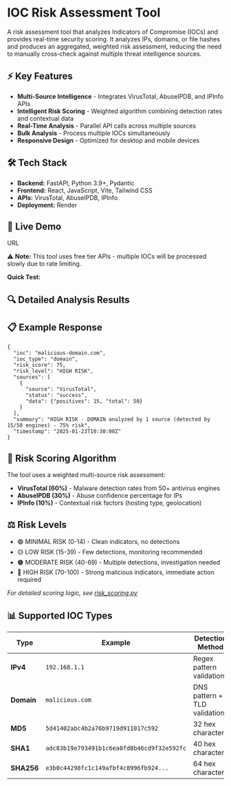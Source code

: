 # IOC Risk Assessment Tool

<!-- TODO -->

A risk assessment tool that analyzes Indicators of Compromise (IOCs) and provides real-time security scoring. It analyzes IPs, domains, or file hashes and produces an aggregated, weighted risk assessment, reducing the need to manually cross‑check against multiple threat intelligence sources.

## ⚡ Key Features

- **Multi-Source Intelligence** - Integrates VirusTotal, AbuseIPDB, and IPInfo APIs
- **Intelligent Risk Scoring** - Weighted algorithm combining detection rates and contextual data
- **Real-Time Analysis** - Parallel API calls across multiple sources
- **Bulk Analysis** - Process multiple IOCs simultaneously
- **Responsive Design** - Optimized for desktop and mobile devices

## 🛠️ Tech Stack

- **Backend:** FastAPI, Python 3.9+, Pydantic
- **Frontend:** React, JavaScript, Vite, Tailwind CSS
- **APIs:** VirusTotal, AbuseIPDB, IPInfo
- **Deployment:** Render

## 🚀 Live Demo

<!-- TODO  --> URL

⚠️ **Note:** This tool uses free tier APIs - multiple IOCs will be processed slowly due to rate limiting.

**Quick Test:**

<!-- TODO -->

## 🔍 Detailed Analysis Results

<!-- TODO -->

## 📋 Example Response

```
{
  "ioc": "malicious-domain.com",
  "ioc_type": "domain",
  "risk_score": 75,
  "risk_level": "HIGH RISK",
  "sources": [
    {
      "source": "VirusTotal",
      "status": "success",
      "data": {"positives": 15, "total": 50}
    }
  ],
  "summary": "HIGH RISK - DOMAIN analyzed by 1 source (detected by 15/50 engines) - 75% risk",
  "timestamp": "2025-01-23T10:30:00Z"
}
```

## 🎯 Risk Scoring Algorithm

The tool uses a weighted multi-source risk assessment:

- **VirusTotal (60%)** - Malware detection rates from 50+ antivirus engines
- **AbuseIPDB (30%)** - Abuse confidence percentage for IPs
- **IPInfo (10%)** - Contextual risk factors (hosting type, geolocation)

## ⚖️ Risk Levels

- 🟢 MINIMAL RISK (0-14) - Clean indicators, no detections
- 🟡 LOW RISK (15-39) - Few detections, monitoring recommended
- 🟠 MODERATE RISK (40-69) - Multiple detections, investigation needed
- 🔴 HIGH RISK (70-100) - Strong malicious indicators, immediate action required

_For detailed scoring logic, see [risk_scoring.py](backend/app/risk_scoring.py)_

## 📊 Supported IOC Types

| Type       | Example                                    | Detection Method             |
| ---------- | ------------------------------------------ | ---------------------------- |
| **IPv4**   | `192.168.1.1`                              | Regex pattern validation     |
| **Domain** | `malicious.com`                            | DNS pattern + TLD validation |
| **MD5**    | `5d41402abc4b2a76b9719d911017c592`         | 32 hex characters            |
| **SHA1**   | `adc83b19e793491b1c6ea0fd8b46cd9f32e592fc` | 40 hex characters            |
| **SHA256** | `e3b0c44298fc1c149afbf4c8996fb924...`      | 64 hex characters            |
